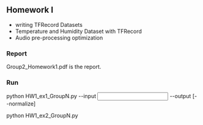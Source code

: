 ## Homework I
- writing TFRecord Datasets
- Temperature and Humidity Dataset with TFRecord
- Audio pre-processing optimization

### Report
Group2_Homework1.pdf is the report.

### Run
python HW1_ex1_GroupN.py --input <INPUT FILE> --output <OUTPUT FILE> [--normalize]

python HW1_ex2_GroupN.py
